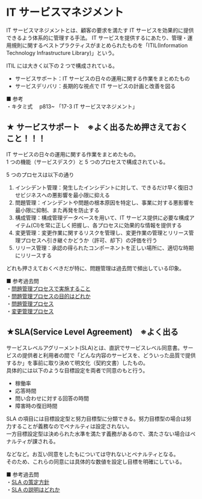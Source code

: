 # IT サービスマネジメント

IT サービスマネジメントとは、顧客の要求を満たす IT サービスを効果的に提供できるよう体系的に管理する手法。
IT サービスを提供するにあたり、管理・運用規則に関するベストプラクティスがまとめられたものを「ITIL(Information Technology Infrastructure Library)」という。

ITIL には大きく以下の 2 つで構成されている。

- サービスサポート：IT サービスの日々の運用に関する作業をまとめたもの
- サービスデリバリ：長期的な視点で IT サービスの計画と改善を図る

■ 参考  
・キタミ式　 p813~ 「17-3 IT サービスマネジメント」

## ★ サービスサポート　※よく出るため押さえておくこと！！！

IT サービスの日々の運用に関する作業をまとめたもの。  
1 つの機能（サービスデスク）と 5 つのプロセスで構成されている。

5 つのプロセスは以下の通り

1. インシデント管理：発生したインシデントに対して、できるだけ早く復旧させビジネスへの悪影響を最小限に抑える
2. 問題管理：インシデントや問題の根本原因を特定し、事業に対する悪影響を最小限に抑制、また再発を防止する
3. 構成管理：構成管理データベースを用いて、IT サービス提供に必要な構成アイテム(CI)を常に正しく把握し、各プロセスに効果的な情報を提供する
4. 変更管理：変更作業に関するリスクを管理し、変更作業の管理とリリース管理プロセスへ引き継ぐかどうか（許可、却下）の評価を行う
5. リリース管理：承認の得られたコンポーネントを正しい場所に、適切な時期にリリースする

どれも押さえておくべきだが特に、問題管理は過去問で頻出している印象。

■ 参考過去問  
・[問題管理プロセスで実施すること](https://www.ap-siken.com/kakomon/31_haru/q54.html)  
・[問題管理プロセスの目的はどれか](https://www.ap-siken.com/kakomon/04_aki/q55.html)  
・[問題管理プロセス](https://www.ap-siken.com/kakomon/20_haru/q49.html)  
・[変更管理プロセス](https://www.ap-siken.com/kakomon/23_aki/q55.html)

## ★SLA(Service Level Agreement)　※よく出る

サービスレベルアグリーメント(SLA)とは、直訳でサービスレベル同意書。サービスの提供者と利用者の間で「どんな内容のサービスを、どういった品質で提供するか」を事前に取り決めて明文化（契約文書）したもの。  
具体的には以下のような目標設定を両者で同意のもと行う。

- 稼働率
- 応答時間
- 問い合わせに対する回答の時間
- 障害時の復旧時間

SLA の項目には目標設定型と努力目標型に分類できる。努力目標型の場合は努力することが義務なのでペナルティは設定されない。  
一方目標設定型は決められた水準を満たす義務があるので、満たさない場合はペナルティが課される。

などなど。お互い同意をしたもについては守れないとペナルティとなる。  
そのため、これらの同意には具体的な数値を設定し目標を明確にしている。

■ 参考過去問  
・[SLA の策定方針](https://www.ap-siken.com/kakomon/23_aki/q54.html)  
・[SLA の説明はどれか](https://www.ap-siken.com/kakomon/18_aki/q49.html)
